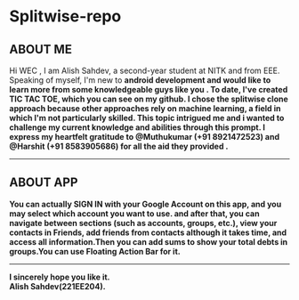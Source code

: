 # Splitwise-repo
<h2>ABOUT ME</h2>
Hi WEC , I am Alish Sahdev, a second-year student at NITK and from EEE.
Speaking of myself, I'm new to <b>android development<b> and would like to learn more from some knowledgeable guys like you . To date, I've created TIC TAC TOE, which you can see on my github. I chose the splitwise clone approach because other approaches rely on machine learning, a field in which I'm not particularly skilled. This topic intrigued me and i wanted to challenge my current knowledge and abilities through this prompt. I express my heartfelt gratitude to  @Muthukumar (+91 8921472523) and @Harshit (+91 8583905686) for all the aid they provided .<br> <hr>
<h2>ABOUT APP</h2>
You can actually <b>SIGN IN<b> with your Google Account on this app, and you may select which account you want to use. and after that, you can navigate between sections (such as accounts, groups, etc.), view your contacts in Friends, <b>add friends from contacts<b> although it takes time, and access all information.Then you can add sums to show your total debts in groups.You can use Floating Action Bar for it.<hr>

I sincerely hope you like it.
<br>Alish Sahdev(221EE204).
